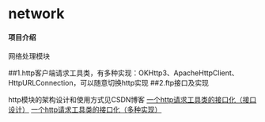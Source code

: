 # network

#### 项目介绍
网络处理模块

##1.http客户端请求工具类，有多种实现：OKHttp3、ApacheHttpClient、HttpURLConnection，可以随意切换http实现
##2.ftp接口及实现

http模块的架构设计和使用方式见CSDN博客
[一个http请求工具类的接口化（接口设计）](https://blog.csdn.net/xxssyyyyssxx/article/details/80715202)
[一个http请求工具类的接口化（多种实现）](https://blog.csdn.net/xxssyyyyssxx/article/details/80715837)